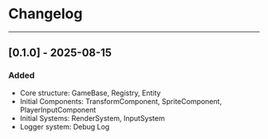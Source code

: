 # Changelog

---

## [0.1.0] - 2025-08-15
### Added
- Core structure: GameBase, Registry, Entity
- Initial Components: TransformComponent, SpriteComponent, PlayerInputComponent
- Initial Systems: RenderSystem, InputSystem
- Logger system: Debug Log
